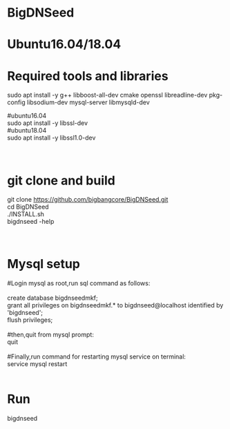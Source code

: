 # BigDNSeed

# Ubuntu16.04/18.04
# Required tools and libraries

sudo apt install -y g++ libboost-all-dev cmake openssl libreadline-dev pkg-config libsodium-dev mysql-server libmysqld-dev<br>

#ubuntu16.04<br>
sudo apt install -y libssl-dev<br>
#ubuntu18.04<br>
sudo apt install -y libssl1.0-dev<br>
<br>
<br>
# git clone and build
git clone https://github.com/bigbangcore/BigDNSeed.git<br>
cd BigDNSeed<br>
./INSTALL.sh<br>
bigdnseed -help<br>
<br>
<br>
# Mysql setup
#Login mysql as root,run sql command as follows:<br>
<br>
create database bigdnseedmkf;<br>
grant all privileges on bigdnseedmkf.* to bigdnseed@localhost identified by 'bigdnseed';<br>
flush privileges;<br>
<br>
#then,quit from mysql prompt:<br>
quit<br>
<br>
#Finally,run command for restarting mysql service on terminal:<br>
service mysql restart<br>
<br>
# Run
bigdnseed

